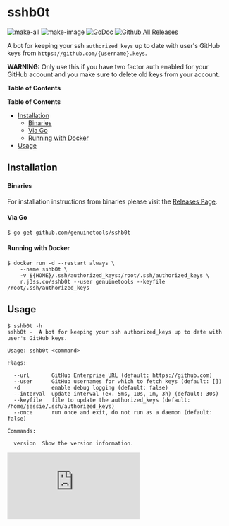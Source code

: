 # sshb0t

![make-all](https://github.com/genuinetools/sshb0t/workflows/make%20all/badge.svg)
![make-image](https://github.com/genuinetools/sshb0t/workflows/make%20image/badge.svg)
[![GoDoc](https://img.shields.io/badge/godoc-reference-5272B4.svg?style=for-the-badge)](https://godoc.org/github.com/genuinetools/sshb0t)
[![Github All Releases](https://img.shields.io/github/downloads/genuinetools/sshb0t/total.svg?style=for-the-badge)](https://github.com/genuinetools/sshb0t/releases)

A bot for keeping your ssh `authorized_keys` up to date with user's GitHub keys
from `https://github.com/{username}.keys`.

**WARNING:** Only use this if you have two factor auth enabled for your GitHub
account and you make sure to delete old keys from your account.

**Table of Contents**

<!-- START doctoc generated TOC please keep comment here to allow auto update -->
<!-- DON'T EDIT THIS SECTION, INSTEAD RE-RUN doctoc TO UPDATE -->
**Table of Contents**

- [Installation](#installation)
    - [Binaries](#binaries)
    - [Via Go](#via-go)
    - [Running with Docker](#running-with-docker)
- [Usage](#usage)

<!-- END doctoc generated TOC please keep comment here to allow auto update -->

## Installation

#### Binaries

For installation instructions from binaries please visit the [Releases Page](https://github.com/genuinetools/sshb0t/releases).

#### Via Go

```console
$ go get github.com/genuinetools/sshb0t
```

#### Running with Docker

```console
$ docker run -d --restart always \
    --name sshb0t \
    -v ${HOME}/.ssh/authorized_keys:/root/.ssh/authorized_keys \
    r.j3ss.co/sshb0t --user genuinetools --keyfile /root/.ssh/authorized_keys
```

## Usage

```console
$ sshb0t -h
sshb0t -  A bot for keeping your ssh authorized_keys up to date with user's GitHub keys.

Usage: sshb0t <command>

Flags:

  --url       GitHub Enterprise URL (default: https://github.com)
  --user      GitHub usernames for which to fetch keys (default: [])
  -d          enable debug logging (default: false)
  --interval  update interval (ex. 5ms, 10s, 1m, 3h) (default: 30s)
  --keyfile   file to update the authorized_keys (default: /home/jessie/.ssh/authorized_keys)
  --once      run once and exit, do not run as a daemon (default: false)

Commands:

  version  Show the version information.
```

[![Analytics](https://ga-beacon.appspot.com/UA-29404280-16/sshb0t/README.md)](https://github.com/genuinetools/sshb0t)
